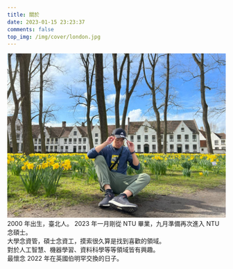 ```yaml
---
title: 關於
date: 2023-01-15 23:23:37
comments: false
top_img: /img/cover/london.jpg
---
```

![2022/03/13 攝於比利時布魯日](/img/me/brugge.jpg)
2000 年出生，臺北人。
2023 年一月剛從 NTU 畢業，九月準備再次進入 NTU 念碩士。  
大學念資管，碩士念資工，摸索很久算是找到喜歡的領域。  
對於人工智慧、機器學習、資料科學等等領域皆有興趣。  
最懷念 2022 年在英國伯明罕交換的日子。